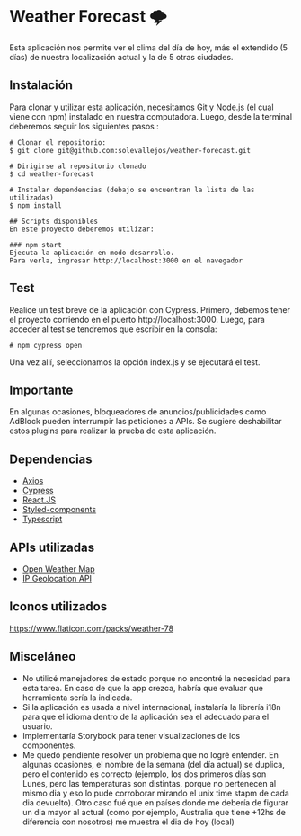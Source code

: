 # Weather Forecast 🌩️
Esta aplicación nos permite ver el clima del día de hoy, más el extendido (5 días) de nuestra localización actual y la de 5 otras ciudades.

## Instalación
Para clonar y utilizar esta aplicación, necesitamos Git y Node.js (el cual viene con npm) instalado en nuestra computadora. Luego, desde la terminal deberemos seguir los siguientes pasos :
```
# Clonar el repositorio:
$ git clone git@github.com:solevallejos/weather-forecast.git

# Dirigirse al repositorio clonado
$ cd weather-forecast

# Instalar dependencias (debajo se encuentran la lista de las utilizadas)
$ npm install

## Scripts disponibles
En este proyecto deberemos utilizar:

### npm start
Ejecuta la aplicación en modo desarrollo.
Para verla, ingresar http://localhost:3000 en el navegador
```

## Test
Realice un test breve de la aplicación con Cypress. Primero, debemos tener el proyecto corriendo en el puerto http://localhost:3000. Luego, para acceder al test se tendremos que escribir en la consola:
```
# npm cypress open
```
Una vez allí, seleccionamos la opción index.js y se ejecutará el test.

## Importante
En algunas ocasiones, bloqueadores de anuncios/publicidades como AdBlock pueden interrumpir las peticiones a APIs. Se sugiere deshabilitar estos plugins para realizar la prueba de esta aplicación.

## Dependencias
<ul>
    <li><a href="https://github.com/axios/axios">Axios</a></li>
    <li><a href="https://www.cypress.io/">Cypress</a></li>
    <li><a href="https://reactjs.org/">React.JS</a></li>
    <li><a href="https://www.styled-components.com">Styled-components</a></li>
    <li><a href="https://www.typescriptlang.org/">Typescript</a></li>
</ul>

## APIs utilizadas
<ul>
    <li><a href="https://openweathermap.org/">Open Weather Map</a></li>
    <li><a href="https://ip-api.com/">IP Geolocation API</a></li>
</ul>

## Iconos utilizados
https://www.flaticon.com/packs/weather-78

## Misceláneo
<ul>
    <li>No utilicé manejadores de estado porque no encontré la necesidad para esta tarea. En caso de que la app crezca, habría que evaluar que herramienta sería la indicada.</li>
    <li>Si la aplicación es usada a nivel internacional, instalaría la librería i18n para que el idioma dentro de la aplicación sea el adecuado para el usuario.</li>
<li>Implementaría Storybook para tener visualizaciones de los componentes.</li>
    <li>Me quedó pendiente resolver un problema que no logré entender. En algunas ocasiones, el nombre de la semana (del día actual) se duplica, pero el contenido es correcto (ejemplo, los dos primeros días son Lunes, pero las temperaturas son distintas, porque no pertenecen al mismo dia y eso lo pude corroborar mirando el unix time stapm de cada dia devuelto). Otro caso fué que en países donde me debería de figurar un dia mayor al actual (como por ejemplo, Australia que tiene +12hs de diferencia con nosotros) me muestra el dia de hoy (local)</li>
</ul>
